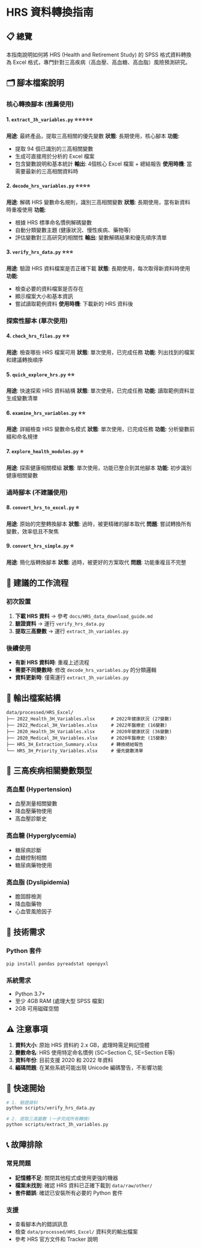 # HRS 資料轉換指南

## 📋 總覽

本指南說明如何將 HRS (Health and Retirement Study) 的 SPSS 格式資料轉換為 Excel 格式，專門針對三高疾病（高血壓、高血糖、高血脂）風險預測研究。

## 🗂️ 腳本檔案說明

### 核心轉換腳本 (推薦使用)

#### 1. `extract_3h_variables.py` ⭐⭐⭐⭐⭐
**用途**: 最終產品，提取三高相關的優先變數
**狀態**: 長期使用，核心腳本
**功能**:
- 提取 94 個已識別的三高相關變數
- 生成可直接用於分析的 Excel 檔案
- 包含變數說明和基本統計
**輸出**: 4個核心 Excel 檔案 + 總結報告
**使用時機**: 當需要最新的三高相關資料時

#### 2. `decode_hrs_variables.py` ⭐⭐⭐⭐
**用途**: 解碼 HRS 變數命名規則，識別三高相關變數
**狀態**: 長期使用，當有新資料時重複使用
**功能**:
- 根據 HRS 標準命名慣例解碼變數
- 自動分類變數主題 (健康狀況、慢性疾病、藥物等)
- 評估變數對三高研究的相關性
**輸出**: 變數解碼結果和優先順序清單

#### 3. `verify_hrs_data.py` ⭐⭐⭐
**用途**: 驗證 HRS 資料檔案是否正確下載
**狀態**: 長期使用，每次取得新資料時使用
**功能**:
- 檢查必要的資料檔案是否存在
- 顯示檔案大小和基本資訊
- 嘗試讀取範例資料
**使用時機**: 下載新的 HRS 資料後

### 探索性腳本 (單次使用)

#### 4. `check_hrs_files.py` ⭐⭐
**用途**: 檢查哪些 HRS 檔案可用
**狀態**: 單次使用，已完成任務
**功能**: 列出找到的檔案和建議轉換順序

#### 5. `quick_explore_hrs.py` ⭐⭐
**用途**: 快速探索 HRS 資料結構
**狀態**: 單次使用，已完成任務
**功能**: 讀取範例資料並生成變數清單

#### 6. `examine_hrs_variables.py` ⭐⭐
**用途**: 詳細檢查 HRS 變數命名模式
**狀態**: 單次使用，已完成任務
**功能**: 分析變數前綴和命名規律

#### 7. `explore_health_modules.py` ⭐
**用途**: 探索健康相關模組
**狀態**: 單次使用，功能已整合到其他腳本
**功能**: 初步識別健康相關變數

### 過時腳本 (不建議使用)

#### 8. `convert_hrs_to_excel.py` ⭐
**用途**: 原始的完整轉換腳本
**狀態**: 過時，被更精確的腳本取代
**問題**: 嘗試轉換所有變數，效率低且不聚焦

#### 9. `convert_hrs_simple.py` ⭐
**用途**: 簡化版轉換腳本
**狀態**: 過時，被更好的方案取代
**問題**: 功能重複且不完整

## 🔄 建議的工作流程

### 初次設置
1. **下載 HRS 資料** → 參考 `docs/HRS_data_download_guide.md`
2. **驗證資料** → 運行 `verify_hrs_data.py`
3. **提取三高變數** → 運行 `extract_3h_variables.py`

### 後續使用
- **有新 HRS 資料時**: 重複上述流程
- **需要不同變數時**: 修改 `decode_hrs_variables.py` 的分類邏輯
- **資料更新時**: 僅需運行 `extract_3h_variables.py`

## 📁 輸出檔案結構

```
data/processed/HRS_Excel/
├── 2022_Health_3H_Variables.xlsx      # 2022年健康狀況 (27變數)
├── 2022_Medical_3H_Variables.xlsx     # 2022年醫療史 (16變數)
├── 2020_Health_3H_Variables.xlsx      # 2020年健康狀況 (36變數)
├── 2020_Medical_3H_Variables.xlsx     # 2020年醫療史 (15變數)
├── HRS_3H_Extraction_Summary.xlsx     # 轉換總結報告
└── HRS_3H_Priority_Variables.xlsx     # 優先變數清單
```

## 🎯 三高疾病相關變數類型

### 高血壓 (Hypertension)
- 血壓測量相關變數
- 降血壓藥物使用
- 高血壓診斷史

### 高血糖 (Hyperglycemia)
- 糖尿病診斷
- 血糖控制相關
- 糖尿病藥物使用

### 高血脂 (Dyslipidemia)
- 膽固醇檢測
- 降血脂藥物
- 心血管風險因子

## 🔧 技術需求

### Python 套件
```bash
pip install pandas pyreadstat openpyxl
```

### 系統需求
- Python 3.7+
- 至少 4GB RAM (處理大型 SPSS 檔案)
- 2GB 可用磁碟空間

## ⚠️ 注意事項

1. **資料大小**: 原始 HRS 資料約 2.x GB，處理時需足夠記憶體
2. **變數命名**: HRS 使用特定命名慣例 (SC=Section C, SE=Section E等)
3. **資料年份**: 目前支援 2020 和 2022 年資料
4. **編碼問題**: 在某些系統可能出現 Unicode 編碼警告，不影響功能

## 🚀 快速開始

```bash
# 1. 驗證資料
python scripts/verify_hrs_data.py

# 2. 提取三高變數 (一步完成所有轉換)
python scripts/extract_3h_variables.py
```

## 📞 故障排除

### 常見問題
- **記憶體不足**: 關閉其他程式或使用更強的機器
- **檔案未找到**: 確認 HRS 資料已正確下載到 `data/raw/other/`
- **套件錯誤**: 確認已安裝所有必要的 Python 套件

### 支援
- 查看腳本內的錯誤訊息
- 檢查 `data/processed/HRS_Excel/` 資料夾的輸出檔案
- 參考 HRS 官方文件和 Tracker 說明